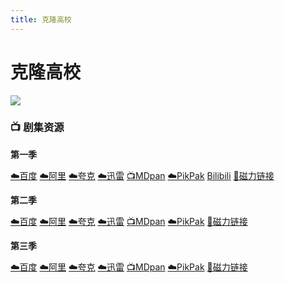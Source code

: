 ```yaml
---
title: 克隆高校
---
```


# 克隆高校
![](/assets/image/克隆高校.jpg)

### 📺 剧集资源

**第一季** <Badge type="warning" text="漫迪MDsub" />

[☁️百度](https://pan.baidu.com/s/1VGWsVPW0JtIdmC6GRWYI7w?pwd=xdcv)  [☁️阿里](https://www.aliyundrive.com/s/JsVsvc1RKKd)  [☁️夸克](https://pan.quark.cn/s/098c2bfe9481)  [☁️迅雷](https://pan.xunlei.com/s/VNnh90dzvkIuubjQo5GG17TgA1?pwd=g6x2#)  [📺MDpan](https://pan.mdsub.top/%E5%85%8B%E9%9A%86%E9%AB%98%E6%A0%A1)  [☁️PikPak](https://mypikpak.com/s/VNmW5_NPgPJz7uTCzryA2dqXo1)  [Bilibili](https://www.bilibili.com/video/BV1as411m7D1) [🧲磁力链接](magnet:?xt=urn:btih:1eb2e61542ba2a0e297c3969db1dd469d2226dad)

**第二季** <Badge type="warning" text="漫迪MDsub" />

[☁️百度](https://pan.baidu.com/s/1z0gAI94rKqnd_zMZAbJ-IQ?pwd=6gf7)  [☁️阿里](https://www.aliyundrive.com/s/FKAbJ6hfEFV)  [☁️夸克](https://pan.quark.cn/s/ce15f47ad7a3)  [☁️迅雷](https://pan.xunlei.com/s/VNnh96stjSaVuEAXXnU6iyceA1?pwd=s8qj#)  [📺MDpan](https://pan.mdsub.top/%E5%85%8B%E9%9A%86%E9%AB%98%E6%A0%A1)  [☁️PikPak](https://mypikpak.com/s/VNmW5_NPgPJz7uTCzryA2dqXo1) [🧲磁力链接](magnet:?xt=urn:btih:103750ff6e4ee4066a3a8c21657d2fc91fe07e95)

**第三季** <Badge type="warning" text="漫迪MDsub" />

[☁️百度](https://pan.baidu.com/s/1paKth-Z7aFRyAGctRksLsQ?pwd=a9u9)  [☁️阿里](https://www.alipan.com/s/PmCk6kmcxzJ)  [☁️夸克](https://pan.quark.cn/s/9fbad2a9a05a)  [☁️迅雷](https://pan.xunlei.com/s/VNq6QP54BKWiTLFbgJeP9xiYA1?pwd=j5hx#)  [📺MDpan](https://pan.mdsub.top/zh-CN/%E5%85%8B%E9%9A%86%E9%AB%98%E6%A0%A1/Season%2003/)  [☁️PikPak](https://mypikpak.com/s/VNmW5_NPgPJz7uTCzryA2dqXo1) [🧲磁力链接](magnet:?xt=urn:btih:8c9533ab6dfda8c6dfb59a6e1b03a899e3b509ee)